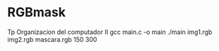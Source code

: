 # RGBmask
Tp Organizacion del computador II
gcc main.c -o main
./main img1.rgb img2.rgb mascara.rgb 150 300

